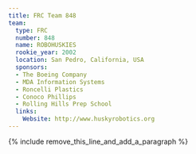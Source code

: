 ```yaml
---
title: FRC Team 848
team:
  type: FRC
  number: 848
  name: ROBOHUSKIES
  rookie_year: 2002
  location: San Pedro, California, USA
  sponsors:
  - The Boeing Company
  - MDA Information Systems
  - Roncelli Plastics
  - Conoco Phillips
  - Rolling Hills Prep School
  links:
    Website: http://www.huskyrobotics.org
---
```


{% include remove_this_line_and_add_a_paragraph %}